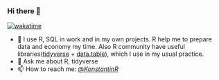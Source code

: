 ### Hi there 👋

[![wakatime](https://wakatime.com/badge/user/3ce12d46-5e34-466d-8eed-a7b1e0e22f63.svg)](https://wakatime.com/@3ce12d46-5e34-466d-8eed-a7b1e0e22f63)

- 🌱 I use R, SQL in work and in my own projects. R help me to prepare data and economy my time. Also R community have useful libraries([tidyverse](https://www.tidyverse.org/) + [data.table](https://rdatatable.gitlab.io/data.table/)), which 
I use in my usual practice.
- 💬 Ask me about R, tidyverse
- 📫 How to reach me: [@_KonstantinR_](https://twitter.com/_KonstantinR_)
